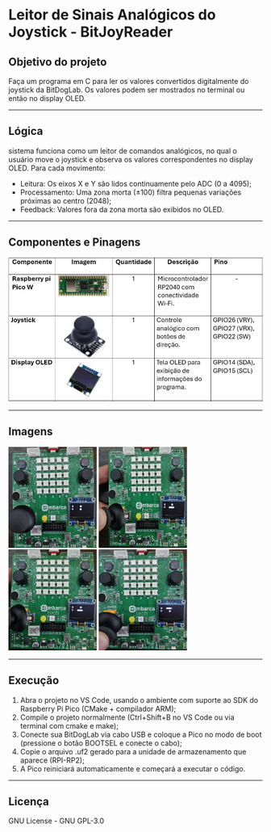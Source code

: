 # Leitor de Sinais Analógicos do Joystick - BitJoyReader

## Objetivo do projeto

Faça um programa em C para ler os valores convertidos digitalmente do joystick da BitDogLab. Os valores podem ser mostrados no terminal ou então no display OLED.

---

## Lógica

 sistema funciona como um leitor de comandos analógicos, no qual o usuário move o joystick e observa os valores correspondentes no display OLED. Para cada movimento:
- Leitura: Os eixos X e Y são lidos continuamente pelo ADC (0 a 4095);
- Processamento: Uma zona morta (±100) filtra pequenas variações próximas ao centro (2048);
- Feedback: Valores fora da zona morta são exibidos no OLED.

---

## Componentes e Pinagens

![componentes_bitjoyreader](https://github.com/nmarcal/Nicolas_Marcal_embarcatech_HBr_2025/blob/28053f7e21764f6adc83a7eaf08bf9c1da6132eb/Projetos/BitJoyReader/assets/lista_componentes_bitjoyreader.jpg)

---

## Imagens

<img src="https://github.com/nmarcal/Nicolas_Marcal_embarcatech_HBr_2025/blob/28053f7e21764f6adc83a7eaf08bf9c1da6132eb/Projetos/BitJoyReader/assets/imagem_1_bitjoyreader.jpg?raw=true" alt="imagem_1" width="175" height="200"> <img src="https://github.com/nmarcal/Nicolas_Marcal_embarcatech_HBr_2025/blob/28053f7e21764f6adc83a7eaf08bf9c1da6132eb/Projetos/BitJoyReader/assets/imagem_2_bitjoyreader.jpg?raw=true" alt="imagem_2" width="175" height="200"> <img src="https://github.com/nmarcal/Nicolas_Marcal_embarcatech_HBr_2025/blob/28053f7e21764f6adc83a7eaf08bf9c1da6132eb/Projetos/BitJoyReader/assets/imagem_3_bitjoyreader.jpg?raw=true" alt="imagem_3" width="175" height="200"> <img src="https://github.com/nmarcal/Nicolas_Marcal_embarcatech_HBr_2025/blob/28053f7e21764f6adc83a7eaf08bf9c1da6132eb/Projetos/BitJoyReader/assets/imagem_4_bitjoyreader.jpg?raw=true" alt="imagem_4" width="175" height="200">


---

## Execução

1. Abra o projeto no VS Code, usando o ambiente com suporte ao SDK do Raspberry Pi Pico (CMake + compilador ARM);
2. Compile o projeto normalmente (Ctrl+Shift+B no VS Code ou via terminal com cmake e make);
3. Conecte sua BitDogLab via cabo USB e coloque a Pico no modo de boot (pressione o botão BOOTSEL e conecte o cabo);
4. Copie o arquivo .uf2 gerado para a unidade de armazenamento que aparece (RPI-RP2);
5. A Pico reiniciará automaticamente e começará a executar o código.
   
---

## Licença

GNU License - GNU GPL-3.0
